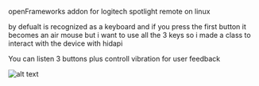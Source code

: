 openFrameworks addon for logitech spotlight remote on linux

by defualt is recognized as a keyboard and if you press the first button it becomes an air mouse
but i want to use all the 3 keys so i made a class to interact with the device with hidapi

You can listen 3 buttons plus controll vibration for user feedback

![alt text](https://www.logitech.com/assets/65068/2/sportlight-plus.png)
